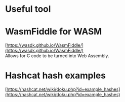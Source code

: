 # Useful tool

# WasmFiddle for WASM
[https://wasdk.github.io/WasmFiddle/](https://wasdk.github.io/WasmFiddle/)     
Allows for C code to be turned into Web Assembly.

# Hashcat hash examples
[https://hashcat.net/wiki/doku.php?id=example_hashes](https://hashcat.net/wiki/doku.php?id=example_hashes)